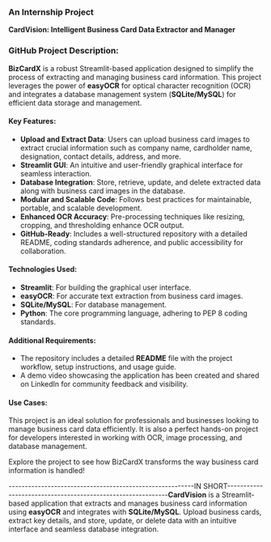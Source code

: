 ### An Internship Project
**CardVision: Intelligent Business Card Data Extractor and Manager**

### GitHub Project Description:
**BizCardX** is a robust Streamlit-based application designed to simplify the process of extracting and managing business card information. This project leverages the power of **easyOCR** for optical character recognition (OCR) and integrates a database management system (**SQLite/MySQL**) for efficient data storage and management. 

#### Key Features:
- **Upload and Extract Data**: Users can upload business card images to extract crucial information such as company name, cardholder name, designation, contact details, address, and more.
- **Streamlit GUI**: An intuitive and user-friendly graphical interface for seamless interaction.
- **Database Integration**: Store, retrieve, update, and delete extracted data along with business card images in the database.
- **Modular and Scalable Code**: Follows best practices for maintainable, portable, and scalable development.
- **Enhanced OCR Accuracy**: Pre-processing techniques like resizing, cropping, and thresholding enhance OCR output.
- **GitHub-Ready**: Includes a well-structured repository with a detailed README, coding standards adherence, and public accessibility for collaboration.

#### Technologies Used:
- **Streamlit**: For building the graphical user interface.
- **easyOCR**: For accurate text extraction from business card images.
- **SQLite/MySQL**: For database management.
- **Python**: The core programming language, adhering to PEP 8 coding standards.

#### Additional Requirements:
- The repository includes a detailed **README** file with the project workflow, setup instructions, and usage guide.
- A demo video showcasing the application has been created and shared on LinkedIn for community feedback and visibility.

#### Use Cases:
This project is an ideal solution for professionals and businesses looking to manage business card data efficiently. It is also a perfect hands-on project for developers interested in working with OCR, image processing, and database management. 

Explore the project to see how BizCardX transforms the way business card information is handled!

---------------------------------------------------------IN SHORT------------------------------------------------------------**CardVision** is a Streamlit-based application that extracts and manages business card information using **easyOCR** and integrates with **SQLite/MySQL**. Upload business cards, extract key details, and store, update, or delete data with an intuitive interface and seamless database integration.
